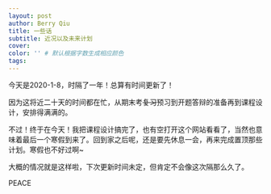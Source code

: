 ```yaml
---
layout: post
author: Berry Qiu
title: 一些话
subtitle: 近况以及未来计划
cover: 
color: '' # 默认根据字数生成相应颜色
tags: 
---
```


今天是2020-1-8，时隔了一年！总算有时间更新了！

因为这将近二十天的时间都在忙，从期末考~~复习~~预习到开题答辩的准备再到课程设计，安排得满满的。

不过！终于在今天！我把课程设计搞完了，也有空打开这个网站看看了，当然也意味着最后一个寒假到来了。回到家之后呢，还是要先休息一会，再来完成置顶那些计划。寒假也不好过啊~

大概的情况就是这样啦，下次更新时间未定，但肯定不会像这次隔那么久了。

PEACE
